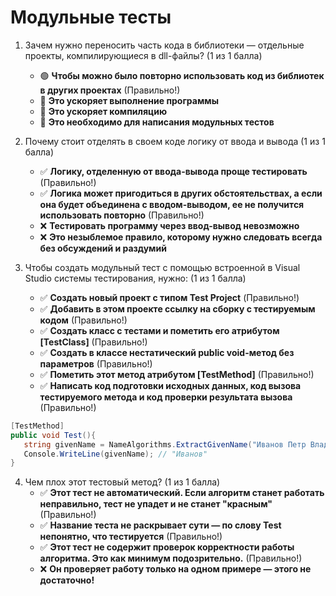 # Модульные тесты

1. Зачем нужно переносить часть кода в библиотеки — отдельные проекты, компилирующиеся в dll-файлы? (1 из 1 балла)
   * 🟢 **Чтобы можно было повторно использовать код из библиотек в других проектах** (Правильно!)
   * 🔴 **Это ускоряет выполнение программы**
   * 🔴 **Это ускоряет компиляцию**
   * 🔴 **Это необходимо для написания модульных тестов**


2. Почему стоит отделять в своем коде логику от ввода и вывода (1 из 1 балла)
   * ✅ **Логику, отделенную от ввода-вывода проще тестировать** (Правильно!)
   * ✅ **Логика может пригодиться в других обстоятельствах, а если она будет объединена с вводом-выводом, ее не получится использовать повторно** (Правильно!)
   * ❌ **Тестировать программу через ввод-вывод невозможно**
   * ❌ **Это незыблемое правило, которому нужно следовать всегда без обсуждений и раздумий**


3. Чтобы создать модульный тест с помощью встроенной в Visual Studio системы тестирования, нужно: (1 из 1 балла)
   * ✅ **Создать новый проект с типом Test Project** (Правильно!)
   * ✅ **Добавить в этом проекте ссылку на сборку с тестируемым кодом** (Правильно!)
   * ✅ **Создать класс с тестами и пометить его атрибутом [TestClass]** (Правильно!)
   * ✅ **Создать в классе нестатический public void-метод без параметров** (Правильно!)
   * ✅ **Пометить этот метод атрибутом [TestMethod]** (Правильно!)
   * ✅ **Написать код подготовки исходных данных, код вызова тестируемого метода и код проверки результата вызова** (Правильно!)


```cs
[TestMethod]
public void Test(){
   string givenName = NameAlgorithms.ExtractGivenName("Иванов Петр Владимирович");
   Console.WriteLine(givenName); // "Иванов"
}
```

4. Чем плох этот тестовый метод? (1 из 1 балла)
   * ✅ **Этот тест не автоматический. Если алгоритм станет работать неправильно, тест не упадет и не станет "красным"** (Правильно!)
   * ✅ **Название теста не раскрывает сути — по слову Test непонятно, что тестируется** (Правильно!)
   * ✅ **Этот тест не содержит проверок корректности работы алгоритма. Это как минимум подозрительно.** (Правильно!)
   * ❌ **Он проверяет работу только на одном примере — этого не достаточно!**
